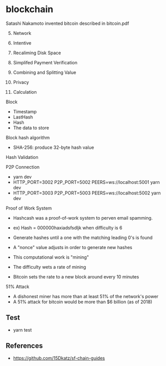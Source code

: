 # blockchain

Satashi Nakamoto invented bitcoin described in bitcoin.pdf

5. Network

6. Intentive

7. Recaliming Disk Space

8. Simplifed Payment Verification

9. Combining and Splitting Value

10. Privacy

11. Calculation


Block
 - Timestamp
 - LastHash
 - Hash
 - The data to store

Block hash algorithm
 - SHA-256: produce 32-byte hash value

Hash Validation


P2P Connection
 - yarn dev
 - HTTP_PORT=3002 P2P_PORT=5002 PEERS=ws://localhost:5001 yarn dev
 - HTTP_PORT=3003 P2P_PORT=5003 PEERS=ws://localhost:5002 yarn dev

Proof of Work System
 - Hashcash was a proof-of-work system to perven email spamming.
  - ex) Hash = 000000haxiadsfsdljk when difficulty is 6
 - Generate hashes until a one with the matching leading 0's is found
 - A "nonce" value adjusts in order to generate new hashes
 - This computational work is "mining"
 
 - The difficulty wets a rate of mining
 - Bitcoin sets the rate to a new block around every 10 minutes

51% Attack
 - A dishonest miner has more than at least 51% of the network's power
 - A 51% attack for bitcoin would be more than $6 billion (as of 2018)

## Test
 - yarn test

## References
 - https://github.com/15Dkatz/sf-chain-guides